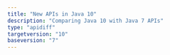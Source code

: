 ```yaml
---
title: "New APIs in Java 10"
description: "Comparing Java 10 with Java 7 APIs"
type: "apidiff"
targetversion: "10"
baseversion: "7"
---
```

